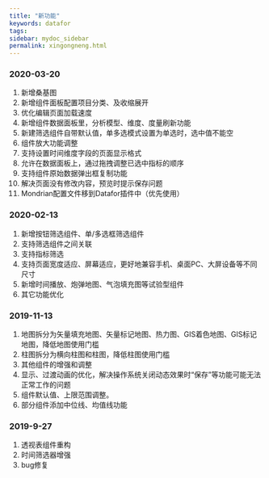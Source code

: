 ```yaml
---
title: "新功能"
keywords: datafor
tags:
sidebar: mydoc_sidebar
permalink: xingongneng.html
---
```

### 2020-03-20
1. 新增桑基图
2. 新增组件面板配置项目分类、及收缩展开
3. 优化编辑页面加载速度
4. 新增组件数据面板里，分析模型、维度、度量刷新功能
5. 新建筛选组件自带默认值，单多选模式设置为单选时，选中值不能空
6. 组件放大功能调整
7. 支持设置时间维度字段的页面显示格式
8. 允许在数据面板上，通过拖拽调整已选中指标的顺序
9. 支持组件原始数据弹出框复制功能
10. 解决页面没有修改内容，预览时提示保存问题
11. Mondrian配置文件移到Datafor插件中（优先使用）

### 2020-02-13
1. 新增按钮筛选组件、单/多选框筛选组件
2. 支持筛选组件之间关联
3. 支持指标筛选
4. 支持页面宽度适应、屏幕适应，更好地兼容手机、桌面PC、大屏设备等不同尺寸
5. 新增时间播放、炮弹地图、气泡填充图等试验型组件
6. 其它功能优化

### 2019-11-13
1. 地图拆分为矢量填充地图、矢量标记地图、热力图、GIS着色地图、GIS标记地图，降低地图使用门槛
2. 柱图拆分为横向柱图和柱图，降低柱图使用门槛
3. 其他组件的增强和调整
4. 显示、过渡动画的优化，解决操作系统关闭动态效果时“保存”等功能可能无法正常工作的问题
5. 组件默认值、上限范围调整。
6. 部分组件添加中位线、均值线功能

### 2019-9-27

1. 透视表组件重构
2. 时间筛选器增强
3. bug修复